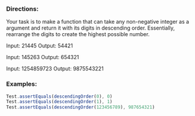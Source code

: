### Directions:

Your task is to make a function that can take any non-negative integer as a argument and return it with its digits in descending order. Essentially, rearrange the digits to create the highest possible number.

Input: 21445 Output: 54421

Input: 145263 Output: 654321

Input: 1254859723 Output: 9875543221

### Examples:

```javascript
Test.assertEquals(descendingOrder(0), 0)
Test.assertEquals(descendingOrder(1), 1)
Test.assertEquals(descendingOrder(123456789), 987654321)
```